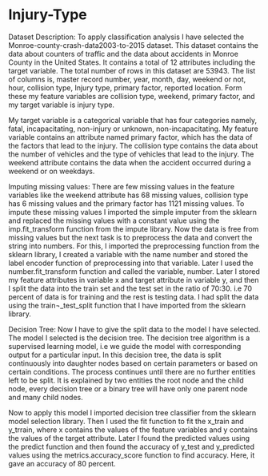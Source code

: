 # Injury-Type
Dataset Description:
To apply classification analysis I have selected the Monroe-county-crash-data2003-to-2015 dataset. This dataset contains the data about counters of traffic and the data about accidents in Monroe County in the United States. It contains a total of 12 attributes including the target variable. The total number of rows in this dataset are 53943. The list of columns is, master record number, year, month, day, weekend or not, hour, collision type, Injury type, primary factor, reported location. Form these my feature variables are collision type, weekend, primary factor, and my target variable is injury type.

My target variable is a categorical variable that has four categories namely, fatal, incapacitating, non-injury or unknown, non-incapacitating. My feature variable contains an attribute named primary factor, which has the data of the factors that lead to the injury. The collision type contains the data about the number of vehicles and the type of vehicles that lead to the injury. The weekend attribute contains the data when the accident occurred during a weekend or on weekdays.

Imputing missing values:
There are few missing values in the feature variables like the weekend attribute has 68 missing values, collision type has 6 missing values and the primary factor has 1121 missing values. To impute these missing values I imported the simple imputer from the sklearn and replaced the missing values with a constant value using the imp.fit_transform function from the impute library. Now the data is free from missing values but the next task is to preprocess the data and convert the string into numbers. For this, I imported the preprocessing function from the sklearn library, I created a variable with the name number and stored the label encoder function of preprocessing into that variable. Later I used the number.fit_transform function and called the variable, number.
Later I stored my feature attributes in variable x and target attribute in variable y, and then I split the data into the train set and the test set in the ratio of 70:30. i.e 70 percent of data is for training and the rest is testing data. I had split the data using the train¬_test_split function that I have imported from the sklearn library. 

Decision Tree:
Now I have to give the split data to the model I have selected. The model I selected is the decision tree. The decision tree algorithm is a supervised learning model, i.e we guide the model with corresponding output for a particular input. In this decision tree, the data is split continuously into daughter nodes based on certain parameters or based on certain conditions. The process continues until there are no further entities left to be split. It is explained by two entities the root node and the child node, every decision tree or a binary tree will have only one parent node and many child nodes.

Now to apply this model I imported decision tree classifier from the sklearn model selection library. Then I used the fit function to fit the x_train  and y_trrain, where x contains the values of the feature variables and y contains the values of the target attribute. Later I found the predicted values using the predict function and then found the accuracy of y_test and y_predicted values using the metrics.accuracy_score function to find accuracy. Here, it gave an accuracy of 80 percent.
